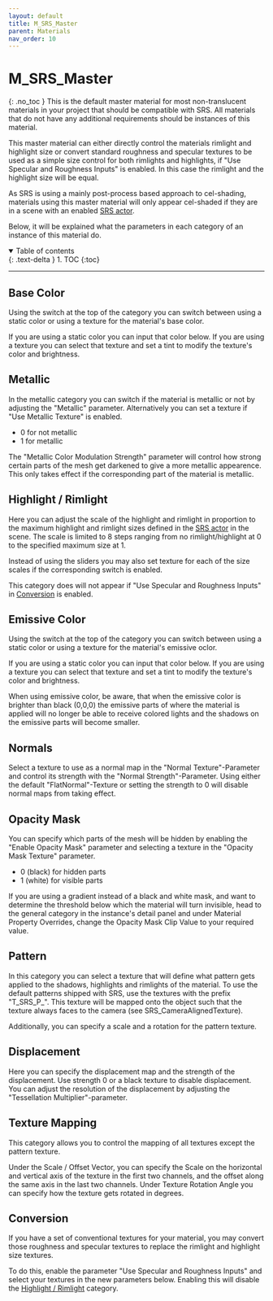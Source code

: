```yaml
---
layout: default
title: M_SRS_Master 
parent: Materials
nav_order: 10
---
```


# M_SRS_Master
{: .no_toc }
This is the default master material for most non-translucent materials in your project that should be compatible with SRS. All materials that do not have any additional requirements should be instances of this material.

This master material can either directly control the materials rimlight and highlight size or convert standard roughness and specular textures to be used as a simple size control for both rimlights and highlights, if "Use Specular and Roughness Inputs" is enabled. In this case the rimlight and the highlight size will be equal.

As SRS is using a mainly post-process based approach to cel-shading, materials using this master material will only appear cel-shaded if they are in a scene with an enabled [SRS actor](../Blueprints/BP_StylizedRenderingSystem.md).

Below, it will be explained what the parameters in each category of an instance of this material do.

<details open markdown="block">
  <summary>
    Table of contents
  </summary>
  {: .text-delta }
1. TOC
{:toc}
</details>

---

## Base Color
Using the switch at the top of the  category you can switch between using a static color or using a texture for the material's base color.

If you are using a static color you can input that color below.
If you are using a texture you can select that texture and set a tint to modify the texture's color and brightness.

## Metallic
In the metallic category you can switch if the material is metallic or not by adjusting the "Metallic" parameter. Alternatively you can set a texture if "Use Metallic Texture" is enabled.

- 0 for not metallic
- 1 for metallic

The "Metallic Color Modulation Strength" parameter will control how strong certain parts of the mesh get darkened to give a more metallic appearence. This only takes effect if the corresponding part of the material is metallic.

## Highlight / Rimlight
Here you can adjust the scale of the highlight and rimlight in proportion to the maximum highlight and rimlight sizes defined in the [SRS actor](../Blueprints/BP_StylizedRenderingSystem.md) in the scene. The scale is limited to 8 steps ranging from no rimlight/highlight at 0 to the specified maximum size at 1.

Instead of using the sliders you may also set texture for each of the size scales if the corresponding switch is enabled.

This category does will not appear if "Use Specular and Roughness Inputs" in [Conversion](#conversion) is enabled.

## Emissive Color
Using the switch at the top of the  category you can switch between using a static color or using a texture for the material's emissive oclor.

If you are using a static color you can input that color below.
If you are using a texture you can select that texture and set a tint to modify the texture's color and brightness.

When using emissive color, be aware, that when the emissive color is brighter than black (0,0,0) the emissive parts of where the material is applied will no longer be able to receive colored lights and the shadows on the emissive parts will become smaller.

## Normals
Select a texture to use as a normal map in the "Normal Texture"-Parameter and control its strength with the "Normal Strength"-Parameter.
Using either the default "FlatNormal"-Texture or setting the strength to 0 will disable normal maps from taking effect.

## Opacity Mask
You can specify which parts of the mesh will be hidden by enabling the "Enable Opacity Mask" parameter and selecting a texture in the "Opacity Mask Texture" parameter.
- 0 (black) for hidden parts
- 1 (white) for visible parts

If you are using a gradient instead of a black and white mask, and want to determine the threshold below which the material will turn invisible, head to the general category in the instance's detail panel and under Material Property Overrides, change the Opacity Mask Clip Value to your required value.

## Pattern
In this category you can select a texture that will define what pattern gets applied to the shadows, highlights and rimlights of the material. To use the default patterns shipped with SRS, use the textures with the prefix "T_SRS_P_". This texture will be mapped onto the object such that the texture always faces to the camera (see SRS_CameraAlignedTexture).

Additionally, you can specify a scale and a rotation for the pattern texture.

## Displacement
Here you can specify the displacement map and the strength of the displacement. Use strength 0 or a black texture to disable displacement.
You can adjust the resolution of the displacement by adjusting the "Tessellation Multiplier"-parameter.

## Texture Mapping
This category allows you to control the mapping of all textures except the pattern texture.

Under the Scale / Offset Vector, you can specify the Scale on the horizontal and vertical axis of the texture in the first two channels, and the offset along the same axis in the last two channels. Under Texture Rotation Angle you can specify how the texture gets rotated in degrees.

## Conversion
If you have a set of conventional textures for your material, you may convert those roughness and specular textures to replace the rimlight and highlight size textures.

To do this, enable the parameter "Use Specular and Roughness Inputs" and select your textures in the new parameters below. Enabling this will disable the [Highlight / Rimlight](#highlight--rimlight) category.
